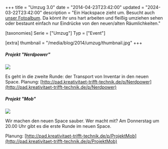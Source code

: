 +++
title = "Umzug 3.0"
date = "2014-04-23T23:42:00"
updated = "2024-03-22T23:42:00"
description = "Ein Hackspace zieht um. Besucht auch [unser Fotoalbum](/album.html#/a/0/2014-04_Umzug_3.0). Da könnt ihr uns hart arbeiten und fleißig umziehen sehen oder bestaunt einfach nur Eindrücke von den neuen/alten Räumlichkeiten."

[taxonomies]
Serie = ["Umzug"]
Typ = ["Event"]

[extra]
thumbnail = "/media/blog/2014/umzug/thumbnail.jpg"
+++

##### Projekt "Nerdpower"

![](/media/blog/2014/umzug/nerdpower.jpg)

Es geht in die zweite Runde: der Transport von Inventar in den neuen Space.
Planung: [http://pad.kreativitaet-trifft-technik.de/p/Nerdpower](http://pad.kreativitaet-trifft-technik.de/p/Nerdpower)

##### Projekt "Mob"

![](/media/blog/2014/umzug/plakat.jpg)

Wir machen den neuen Space sauber. Wer macht mit? Am Donnerstag um 20.00 Uhr gibt es die erste Runde im neuen Space.

Planung: [http://pad.kreativitaet-trifft-technik.de/p/ProjektMob](http://pad.kreativitaet-trifft-technik.de/p/ProjektMob)
